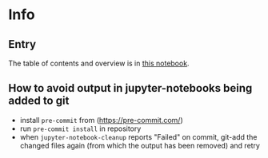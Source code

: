 # Info
## Entry
The table of contents and overview is in [this notebook](node0.ipynb).

## How to avoid output in jupyter-notebooks being added to git
* install `pre-commit` from (https://pre-commit.com/)
* run `pre-commit install` in repository
* when `jupyter-notebook-cleanup` reports "Failed" on commit, git-add the changed files again (from which the output has been removed) and retry
